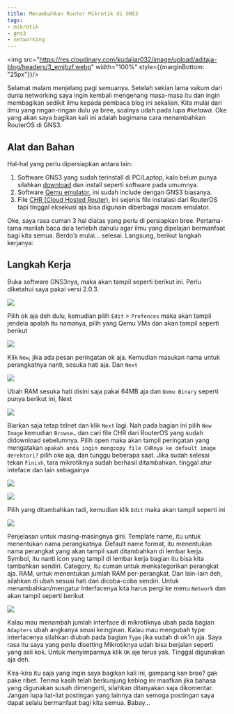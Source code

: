 ```yaml
---
title: Menambahkan Router Mikrotik di GNS3
tags:
- mikrotik
- gns3
- networking
---
```


<img src="https://res.cloudinary.com/kudaliar032/image/upload/aditaja-blog/headers/3_emjbzf.webp" width="100%" style={{marginBottom: "25px"}}/>

Selamat malam menjelang pagi semuanya. Setelah sekian lama vakum dari dunia networking saya ingin kembali mengenang masa-masa itu dan ingin membagikan sedikit ilmu kepada pembaca blog ini sekalian. Kita mulai dari ilmu yang ringan-ringan dulu ya bree, soalnya udah pada lupa _#ketawa_. Oke yang akan saya bagikan kali ini adalah bagimana cara menambahkan RouterOS di GNS3.

<!-- truncate -->

## Alat dan Bahan

Hal-hal yang perlu dipersiapkan antara lain:

1. Software GNS3 yang sudah terinstall di PC/Laptop, kalo belum punya silahkan [download](https://www.gns3.com/software/download) dan install seperti software pada umumnya.
2. Software [Qemu emulator](https://www.qemu.org/download/), ini sudah include dengan GNS3 biasanya.
3. File [CHR (Cloud Hosted Router)](https://mikrotik.com/download), ini sejenis file instalasi dari RouterOS tapi tinggal eksekusi aja bisa digunain diberbagai macam emulator.

Oke, saya rasa cuman 3 hal diatas yang perlu di persiapkan bree. Pertama-tama marilah baca do’a terlebih dahulu agar ilmu yang dipelajari bermanfaat bagi kita semua. Berdo’a mulai... selesai. Langsung, berikut langkah kerjanya:

## Langkah Kerja

Buka software GNS3nya, maka akan tampil seperti berikut ini. Perlu diketahui saya pakai versi 2.0.3.

![](https://res.cloudinary.com/kudaliar032/image/upload/aditaja-blog/posts/2017-08-09-menambahkan-router-mikrotik-di-gns3/langkah1_vbwzkc.webp)

Pilih ok aja deh dulu, kemudian pilih `Edit` > `Prefences` maka akan tampil jendela apalah itu namanya, pilih yang Qemu VMs dan akan tampil seperti berikut

![](https://res.cloudinary.com/kudaliar032/image/upload/aditaja-blog/posts/2017-08-09-menambahkan-router-mikrotik-di-gns3/langkah2_llxzfz.webp)

Klik `New`, jika ada pesan peringatan ok aja. Kemudian masukan nama untuk perangkatnya nanti, sesuka hati aja. Dan `Next`

![](https://res.cloudinary.com/kudaliar032/image/upload/aditaja-blog/posts/2017-08-09-menambahkan-router-mikrotik-di-gns3/langkah3_uloldn.webp)

Ubah RAM sesuka hati disini saja pakai 64MB aja dan `Qemu Binary` seperti punya berikut ini, Next

![](https://res.cloudinary.com/kudaliar032/image/upload/aditaja-blog/posts/2017-08-09-menambahkan-router-mikrotik-di-gns3/langkah4_e6nfli.webp)

Biarkan saja tetap telnet dan klik `Next` lagi. Nah pada bagian ini pilih `New Image` kemudian `Browse…` dan cari file CHR dari RouterOS yang sudah didownload sebelumnya. Pilih open maka akan tampil peringatan yang mengatakan `apakah anda ingin mengcopy file CHRnya ke default image derektori?` pilih oke aja, dan tunggu beberapa saat. Jika sudah selesai tekan `Finish`, tara mikrotiknya sudah berhasil ditambahkan. tinggal atur inteface dan lain sebagainya

![](https://res.cloudinary.com/kudaliar032/image/upload/aditaja-blog/posts/2017-08-09-menambahkan-router-mikrotik-di-gns3/langkah5_cacc9c.webp)

![](https://res.cloudinary.com/kudaliar032/image/upload/aditaja-blog/posts/2017-08-09-menambahkan-router-mikrotik-di-gns3/langkah5.1_snyywm.webp)

Pilih yang ditambahkan tadi, kemudian klik `Edit` maka akan tampil seperti ini

![](https://res.cloudinary.com/kudaliar032/image/upload/aditaja-blog/posts/2017-08-09-menambahkan-router-mikrotik-di-gns3/langkah6_rouv1k.webp)

Penjelasan untuk masing-masingnya gini. Template name, itu untuk menentukan nama perangkatnya. Default name format, itu menentukan nama perangkat yang akan tampil saat ditambahkan di lembar kerja. Symbol, itu nanti icon yang tampil di lembar kerja bagian itu bisa kita tambahkan sendiri. Category, itu cuman untuk menkategorikan perangkat aja. RAM, untuk menentukan jumlah RAM per-perangkat. Dan lain-lain deh, silahkan di ubah sesuai hati dan dicoba-coba sendiri. Untuk menambahkan/mengatur Interfacenya kita harus pergi ke menu `Network` dan akan tampil seperti berikut

![](https://res.cloudinary.com/kudaliar032/image/upload/aditaja-blog/posts/2017-08-09-menambahkan-router-mikrotik-di-gns3/langkah7_uvqq6d.webp)

Kalau mau menambah jumlah interface di mikrotiknya ubah pada bagian `Adapters` ubah angkanya seuai keinginan. Kalau mau mengubah type interfacenya silahkan diubah pada bagian `Type` jika sudah di ok’in aja. Saya rasa itu saya yang perlu disetting Mikrotiknya udah bisa berjalan seperti yang asli kok. Untuk menyimpannya klik `OK` aje terus yak. Tinggal digunakan aja deh.

Kira-kira itu saja yang ingin saya bagikan kali ini, gampang kan bree? gak pake ribet. Terima kasih telah berkunjung keblog ini maafkan jika bahasa yang digunakan susah dimengerti, silahkan ditanyakan saja dikomentar. Jangan lupa liat-liat postingan yang lainnya dan semoga postingan saya dapat selalu bermanfaat bagi kita semua. Babay…
